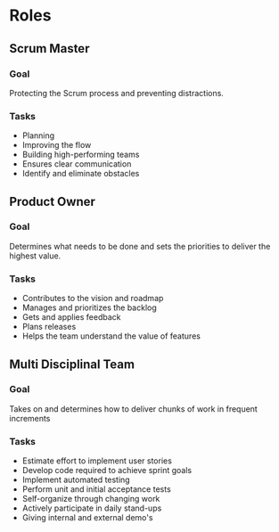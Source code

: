 # Roles

## Scrum Master
### Goal
Protecting the Scrum process and preventing distractions.

### Tasks
* Planning
* Improving the flow
* Building high-performing teams
* Ensures clear communication
* Identify and eliminate obstacles

## Product Owner
### Goal
Determines what needs to be done and sets the priorities to deliver the highest value.

### Tasks
* Contributes to the vision and roadmap
* Manages and prioritizes the backlog
* Gets and applies feedback
* Plans releases
* Helps the team understand the value of features

## Multi Disciplinal Team
### Goal
Takes on and determines how to deliver chunks of work in frequent increments

### Tasks
* Estimate effort to implement user stories
* Develop code required to achieve sprint goals
* Implement automated testing
* Perform unit and initial acceptance tests
* Self-organize through changing work
* Actively participate in daily stand-ups
* Giving internal and external demo's